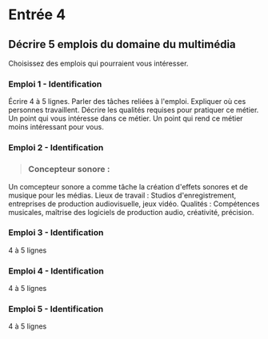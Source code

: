# Entrée 4
## Décrire 5 emplois du domaine du multimédia
Choisissez des emplois qui pourraient vous intéresser. 

### Emploi 1 - Identification

Écrire 4 à 5 lignes. Parler des tâches reliées à l'emploi. Expliquer où ces personnes travaillent. Décrire les qualités requises pour pratiquer ce métier. Un point qui vous intéresse dans ce métier. Un point qui rend ce métier moins intéressant pour vous.  

### Emploi 2 - Identification

> ### Concepteur sonore :

Un comcepteur sonore a comme tâche la création d'effets sonores et de musique pour les médias.
Lieux de travail : Studios d'enregistrement, entreprises de production audiovisuelle, jeux vidéo.
Qualités : Compétences musicales, maîtrise des logiciels de production audio, créativité, précision.

### Emploi 3 - Identification
4 à 5 lignes 

### Emploi 4 - Identification
4 à 5 lignes

### Emploi 5 - Identification
4 à 5 lignes


